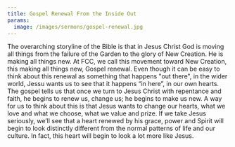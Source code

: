 ```yaml
---
title: Gospel Renewal From the Inside Out
params:
  image: /images/sermons/gospel-renewal.jpg
---
```


The overarching storyline of the Bible is that in Jesus Christ God is moving all things from the failure of the Garden to the glory of New Creation. He is making all things new. At FCC, we call this movement toward New Creation, this making all things new, Gospel renewal. Even though it can be easy to think about this renewal as something that happens "out there", in the wider world, Jessu wants us to see that it happens “in here”, in our own hearts. The gospel tells us that once we turn to Jesus Christ with repentance and faith, he begins to renew us, change us; he begins to make us new. A way for us to think about this is that Jesus wants to change our hearts, what we love and what we choose, what we value and prize. If we take Jesus seriously, we’ll see that a heart renewed by his grace, power and Spirit will begin to look distinctly different from the normal patterns of life and our culture. In fact, this heart will begin to look a lot more like Jesus.
